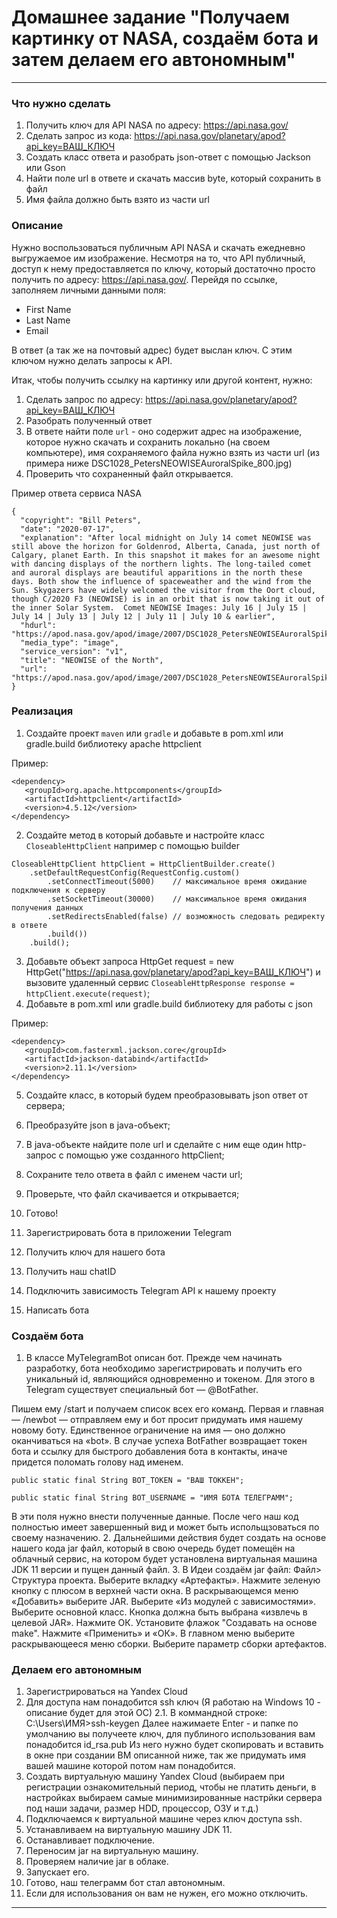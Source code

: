 # Домашнее задание "Получаем картинку от NASA, создаём бота и затем делаем его автономным"

------

### Что нужно сделать
1. Получить ключ для API NASA по адресу: https://api.nasa.gov/ <br>
2. Сделать запрос из кода: https://api.nasa.gov/planetary/apod?api_key=ВАШ_КЛЮЧ <br>
3. Создать класс ответа и разобрать json-ответ с помощью Jackson или Gson <br>
4. Найти поле url в ответе и скачать массив byte, который сохранить в файл <br>
5. Имя файла должно быть взято из части url

### Описание 

Нужно воспользоваться публичным API NASA и скачать ежедневно выгружаемое им изображение. Несмотря на то, что API публичный, доступ к нему предоставляется по ключу, который достаточно просто получить по адресу: https://api.nasa.gov/. Перейдя по ссылке, заполняем личными данными поля:
* First Name
* Last Name
* Email

В ответ (а так же на почтовый адрес) будет выслан ключ. С этим ключом нужно делать запросы к API.

Итак, чтобы получить ссылку на картинку или другой контент, нужно:

1. Сделать запрос по адресу: https://api.nasa.gov/planetary/apod?api_key=ВАШ_КЛЮЧ
2. Разобрать полученный ответ
3. В ответе найти поле `url` - оно содержит адрес на изображение, которое нужно скачать и сохранить локально (на своем компьютере), имя сохраняемого файла нужно взять из части url (из примера ниже DSC1028_PetersNEOWISEAuroralSpike_800.jpg)
4. Проверить что сохраненный файл открывается.

Пример ответа сервиса NASA

```cs{
{
  "copyright": "Bill Peters",
  "date": "2020-07-17",
  "explanation": "After local midnight on July 14 comet NEOWISE was still above the horizon for Goldenrod, Alberta, Canada, just north of Calgary, planet Earth. In this snapshot it makes for an awesome night with dancing displays of the northern lights. The long-tailed comet and auroral displays are beautiful apparitions in the north these days. Both show the influence of spaceweather and the wind from the Sun. Skygazers have widely welcomed the visitor from the Oort cloud, though C/2020 F3 (NEOWISE) is in an orbit that is now taking it out of the inner Solar System.  Comet NEOWISE Images: July 16 | July 15 | July 14 | July 13 | July 12 | July 11 | July 10 & earlier",
  "hdurl": "https://apod.nasa.gov/apod/image/2007/DSC1028_PetersNEOWISEAuroralSpike.jpg",
  "media_type": "image",
  "service_version": "v1",
  "title": "NEOWISE of the North",
  "url": "https://apod.nasa.gov/apod/image/2007/DSC1028_PetersNEOWISEAuroralSpike_800.jpg"
}
```

### Реализация
1. Создайте проект `maven` или `gradle` и добавьте в pom.xml или gradle.build библиотеку apache httpclient

Пример:

```cs{
<dependency>
   <groupId>org.apache.httpcomponents</groupId>
   <artifactId>httpclient</artifactId>
   <version>4.5.12</version>
</dependency>
```

2. Создайте метод в который добавьте и настройте класс `CloseableHttpClient` например с помощью builder

```cs{
CloseableHttpClient httpClient = HttpClientBuilder.create()
    .setDefaultRequestConfig(RequestConfig.custom()
        .setConnectTimeout(5000)    // максимальное время ожидание подключения к серверу
        .setSocketTimeout(30000)    // максимальное время ожидания получения данных
        .setRedirectsEnabled(false) // возможность следовать редиректу в ответе
        .build())
    .build();
```

3. Добавьте объект запроса HttpGet request = new HttpGet("https://api.nasa.gov/planetary/apod?api_key=ВАШ_КЛЮЧ") и вызовите удаленный сервис `CloseableHttpResponse response = httpClient.execute(request)`;<br>
4. Добавьте в pom.xml или gradle.build библиотеку для работы с json

Пример:

```cs{
<dependency>
   <groupId>com.fasterxml.jackson.core</groupId>
   <artifactId>jackson-databind</artifactId>
   <version>2.11.1</version>
</dependency>
```

5. Создайте класс, в который будем преобразовывать json ответ от сервера;<br>
6. Преобразуйте json в java-объект;<br>
7. В java-объекте найдите поле url и сделайте с ним еще один http-запрос с помощью уже созданного httpClient;<br>
8. Сохраните тело ответа в файл с именем части url;<br>
9. Проверьте, что файл скачивается и открывается;<br>
10. Готово!


1. Зарегистрировать бота в приложении Telegram
2. Получить ключ для нашего бота
3. Получить наш chatID
4. Подключить зависимость Telegram API к нашему проекту
5. Написать бота


### Создаём бота
1. В классе MyTelegramBot описан бот. Прежде чем начинать разработку, бота необходимо зарегистрировать и получить его уникальный id, являющийся одновременно и токеном. Для этого в Telegram существует специальный бот — @BotFather.

Пишем ему /start и получаем список всех его команд.
Первая и главная — /newbot — отправляем ему и бот просит придумать имя нашему новому боту. Единственное ограничение на имя — оно должно оканчиваться на «bot». В случае успеха BotFather возвращает токен бота и ссылку для быстрого добавления бота в контакты, иначе придется поломать голову над именем.

    public static final String BOT_TOKEN = "ВАШ ТОККЕН";

    public static final String BOT_USERNAME = "ИМЯ БОТА ТЕЛЕГРАММ";

В эти поля нужно внести полученные данные.
После чего наш код полностью имеет завершенный вид и может быть испольщзоваться по своему назначению.
2. Дальнейшими действия будет создать на основе нашего кода jar файл, который в свою очередь будет помещён на облачный сервис, на котором будет установлена виртуальная машина JDK 11 версии и пущен данный файл.
3. В Идеи создаём jar файл:
   Файл> Структура проекта.
   Выберите вкладку «Артефакты».
   Нажмите зеленую кнопку с плюсом в верхней части окна.
   В раскрывающемся меню «Добавить» выберите JAR. Выберите «Из модулей с зависимостями».
   Выберите основной класс.
   Кнопка должна быть выбрана «извлечь в целевой JAR». Нажмите ОК.
   Установите флажок "Создавать на основе make".
   Нажмите «Применить» и «ОК».
   В главном меню выберите раскрывающееся меню сборки.
   Выберите параметр сборки артефактов.

### Делаем его автономным
1. Зарегистрироваться на Yandex Cloud
2. Для доступа нам понадобится ssh ключ (Я работаю на Windows 10 - описание будет для этой ОС)
 2.1. В коммандной строке: C:\Users\ИМЯ>ssh-keygen
   Далее нажимаете Enter - и папке по умолчанию вы получеете ключ, для публиного использования вам понадобится id_rsa.pub
   Из него нужно будет скопировать и вставить в окне при создании ВМ описанной ниже, так же придумать имя вашей машине которой потом нам понадобится.
3. Создать виртуальную машину Yandex Cloud (выбираем при регистрации ознакомительный период, чтобы не платить деньги, в настройках выбираем самые минимизированные настрйки сервера под наши задачи, размер HDD, процессор, ОЗУ и т.д.)
4. Подключаемся к виртуальной машинe через ключ доступа ssh.
5. Устанавливаем на виртуальную машину JDK 11.
6. Останавливает подключение.
5. Переносим jar на виртуальную машину.
6. Проверяем наличие jar в облаке.
6. Запускает его.
7. Готово, наш телеграмм бот стал автономным.
8. Если для использования он вам не нужен, его можно отключить.
------


